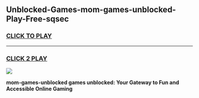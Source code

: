 
## Unblocked-Games-mom-games-unblocked-Play-Free-sqsec
<h3>
<a href="https://premium76.site?title=mom-games-unblocked&ref=21A">CLICK TO PLAY</a></h3>
<hr>

<h3>
<a href="https://premium76.site?title=mom-games-unblocked&ref=21A">CLICK 2 PLAY</a>
  
</h3>

<a href="https://premium76.site?title=mom-games-unblocked&ref=21A"><img src="https://clearcache.store/games.png"></a>


**mom-games-unblocked games unblocked: Your Gateway to Fun and Accessible Online Gaming**

